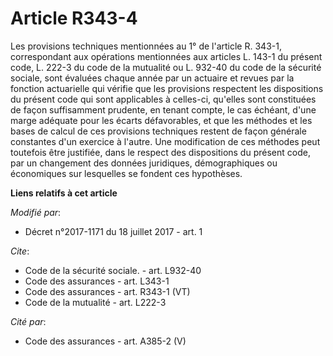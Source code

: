 # Article R343-4

Les provisions techniques mentionnées au 1° de l'article R. 343-1, correspondant aux opérations mentionnées aux articles L.
143-1 du présent code, L. 222-3 du code de la mutualité ou L. 932-40 du code de la sécurité sociale, sont évaluées chaque
année par un actuaire et revues par la fonction actuarielle qui vérifie que les provisions respectent les dispositions du
présent code qui sont applicables à celles-ci, qu'elles sont constituées de façon suffisamment prudente, en tenant compte, le
cas échéant, d'une marge adéquate pour les écarts défavorables, et que les méthodes et les bases de calcul de ces provisions
techniques restent de façon générale constantes d'un exercice à l'autre. Une modification de ces méthodes peut toutefois être
justifiée, dans le respect des dispositions du présent code, par un changement des données juridiques, démographiques ou
économiques sur lesquelles se fondent ces hypothèses.

**Liens relatifs à cet article**

_Modifié par_:

  - Décret n°2017-1171 du 18 juillet 2017 - art. 1

_Cite_:

  - Code de la sécurité sociale. - art. L932-40
  - Code des assurances - art. L343-1
  - Code des assurances - art. R343-1 (VT)
  - Code de la mutualité - art. L222-3

_Cité par_:

  - Code des assurances - art. A385-2 (V)
